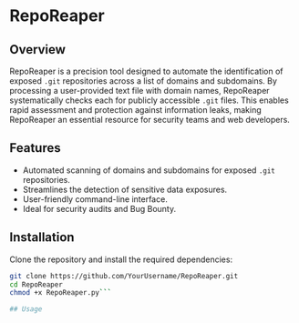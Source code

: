 # RepoReaper

## Overview
RepoReaper is a precision tool designed to automate the identification of exposed `.git` repositories across a list of domains and subdomains. By processing a user-provided text file with domain names, RepoReaper systematically checks each for publicly accessible `.git` files. This enables rapid assessment and protection against information leaks, making RepoReaper an essential resource for security teams and web developers.

## Features
- Automated scanning of domains and subdomains for exposed `.git` repositories.
- Streamlines the detection of sensitive data exposures.
- User-friendly command-line interface.
- Ideal for security audits and Bug Bounty.

## Installation
Clone the repository and install the required dependencies:
```bash
git clone https://github.com/YourUsername/RepoReaper.git
cd RepoReaper
chmod +x RepoReaper.py```

## Usage 


